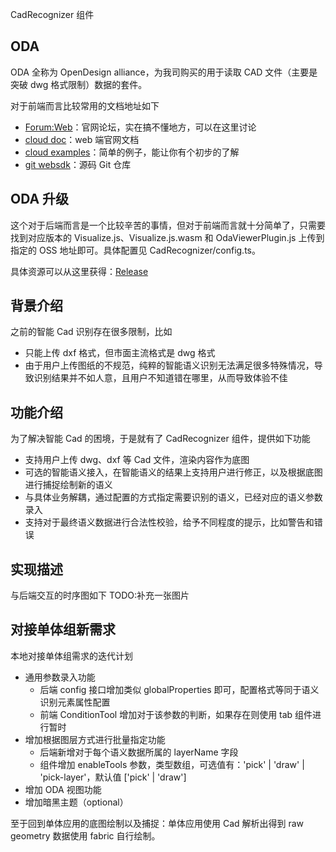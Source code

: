 CadRecognizer 组件

## ODA
ODA 全称为 OpenDesign alliance，为我司购买的用于读取 CAD 文件（主要是突破 dwg 格式限制）数据的套件。

对于前端而言比较常用的文档地址如下
* [Forum:Web](https://forum.opendesign.com/forumdisplay.php?45-Web)：官网论坛，实在搞不懂地方，可以在这里讨论
* [cloud doc](https://cloud.opendesign.com/docs/index.html#/overview)：web 端官网文档
* [cloud examples](https://cloud.opendesign.com/docs//examples.html)：简单的例子，能让你有个初步的了解
* [git websdk](https://gitlab.opendesign.com/oda/websdk)：源码 Git 仓库

## ODA 升级
这个对于后端而言是一个比较辛苦的事情，但对于前端而言就十分简单了，只需要找到对应版本的 Visualize.js、Visualize.js.wasm 和 OdaViewerPlugin.js 上传到指定的 OSS 地址即可。具体配置见 CadRecognizer/config.ts。

具体资源可以从这里获得：[Release](https://www.opendesign.com/odoutgoing/Releases)

## 背景介绍
之前的智能 Cad 识别存在很多限制，比如
* 只能上传 dxf 格式，但市面主流格式是 dwg 格式
* 由于用户上传图纸的不规范，纯粹的智能语义识别无法满足很多特殊情况，导致识别结果并不如人意，且用户不知道错在哪里，从而导致体验不佳

## 功能介绍
为了解决智能 Cad 的困境，于是就有了 CadRecognizer 组件，提供如下功能
* 支持用户上传 dwg、dxf 等 Cad 文件，渲染内容作为底图
* 可选的智能语义接入，在智能语义的结果上支持用户进行修正，以及根据底图进行捕捉绘制新的语义
* 与具体业务解耦，通过配置的方式指定需要识别的语义，已经对应的语义参数录入
* 支持对于最终语义数据进行合法性校验，给予不同程度的提示，比如警告和错误

## 实现描述
与后端交互的时序图如下
TODO:补充一张图片

## 对接单体组新需求
本地对接单体组需求的迭代计划
* 通用参数录入功能
  * 后端 config 接口增加类似 globalProperties 即可，配置格式等同于语义识别元素属性配置
  * 前端 ConditionTool 增加对于该参数的判断，如果存在则使用 tab 组件进行暂时
* 增加根据图层方式进行批量指定功能
  * 后端新增对于每个语义数据所属的 layerName 字段
  * 组件增加 enableTools 参数，类型数组，可选值有：'pick' | 'draw' | 'pick-layer'，默认值 ['pick' | 'draw']
* 增加 ODA 视图功能
* 增加暗黑主题（optional）

至于回到单体应用的底图绘制以及捕捉：单体应用使用 Cad 解析出得到 raw geometry 数据使用 fabric 自行绘制。
